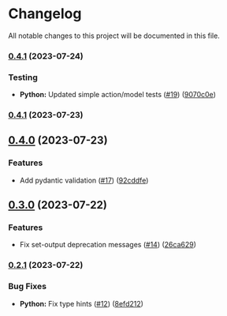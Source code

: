 # Changelog

All notable changes to this project will be documented in this file.

### [0.4.1](https://github.com/FidelusAleksander/gh-action-regex/compare/v0.4.0...v0.4.1) (2023-07-24)


### Testing

* **Python:** Updated simple action/model tests ([#19](https://github.com/FidelusAleksander/gh-action-regex/issues/19)) ([9070c0e](https://github.com/FidelusAleksander/gh-action-regex/commit/9070c0ede9d59611f12b22598235466e338e5871))

### [0.4.1](https://github.com/FidelusAleksander/gh-action-regex/compare/v0.4.0...v0.4.1) (2023-07-23)

## [0.4.0](https://github.com/FidelusAleksander/gh-action-regex/compare/v0.3.0...v0.4.0) (2023-07-23)


### Features

* Add pydantic validation ([#17](https://github.com/FidelusAleksander/gh-action-regex/issues/17)) ([92cddfe](https://github.com/FidelusAleksander/gh-action-regex/commit/92cddfee504f2c11272e26939d67df2e8066e1b2))

## [0.3.0](https://github.com/FidelusAleksander/gh-action-regex/compare/v0.2.1...v0.3.0) (2023-07-22)


### Features

* Fix set-output deprecation messages ([#14](https://github.com/FidelusAleksander/gh-action-regex/issues/14)) ([26ca629](https://github.com/FidelusAleksander/gh-action-regex/commit/26ca6298b3a485d306d58c8791b793c1ddfee538))

### [0.2.1](https://github.com/FidelusAleksander/gh-action-regex/compare/v0.2.0...v0.2.1) (2023-07-22)


### Bug Fixes

* **Python:** Fix type hints ([#12](https://github.com/FidelusAleksander/gh-action-regex/issues/12)) ([8efd212](https://github.com/FidelusAleksander/gh-action-regex/commit/8efd2124bcd75e1a7ffd72d4960a24b6ddd46810))
